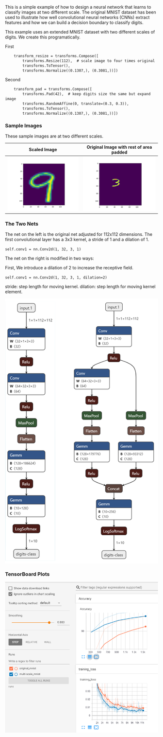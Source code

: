 
This is a simple example of how to design a neural network that learns to classify images at two different scale. The original MNIST dataset has been used to illustrate how well convolutional neural networks (CNNs) extract features and how we can build a decision boundary to classify digits. 

This example uses an extended MNIST dataset with two different scales of digits. We create this programatically.

First
```
    transform_resize = transforms.Compose([
        transforms.Resize(112),  # scale image to four times original
        transforms.ToTensor(),
        transforms.Normalize((0.1307,), (0.3081,))])
```
Second
```
    transform_pad = transforms.Compose([
        transforms.Pad(42),  # keep digits size the same but expand image
        transforms.RandomAffine(0, translate=(0.3, 0.3)),
        transforms.ToTensor(),
        transforms.Normalize((0.1307,), (0.3081,))])
```

### Sample Images
These sample images are at two different scales.

| Scaled Image                                              | Original Image with rest of area padded                   |
| ----------------------------------------------------------|---------------------------------------------------------- |
|![mnist images](./assets/Figure_1.png "Image") | ![mnist images](./assets/Figure_2.png "Image")|


### The Two Nets
The net on the left is the original net adjusted for 112x112 dimensions. The first convolutional layer has a 3x3 kernel, a stride of 1 and a dilation of 1.

`self.conv1 = nn.Conv2d(1, 32, 3, 1)`

The net on the right is modified in two ways:

First, We introduce a dilation of 2 to increase the receptive field. 

`self.conv1 = nn.Conv2d(1, 32, 3, 1, dilation=2)`






stride: step length for moving kernel.
dilation: step length for moving kernel element.

![mnist images](./assets/combined-nets.png "Image")


### TensorBoard Plots
![mnist images](./assets/TB-test-accuracy-loss.PNG "Image")
